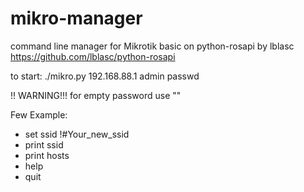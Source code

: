 # mikro-manager
command line manager for Mikrotik basic on python-rosapi by lblasc
https://github.com/lblasc/python-rosapi

to start: ./mikro.py 192.168.88.1 admin passwd

!! WARNING!!!
for empty password use ""


Few Example:

 - set ssid !#Your_new_ssid
 - print ssid
 - print hosts
 - help
 - quit
